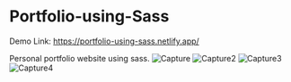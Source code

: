 # Portfolio-using-Sass
Demo Link:  https://portfolio-using-sass.netlify.app/

Personal portfolio website using sass.
![Capture](https://user-images.githubusercontent.com/72184791/125442851-f346363a-e2fe-4a51-b01e-25c1e7f42623.JPG)
![Capture2](https://user-images.githubusercontent.com/72184791/125442856-2c128ef5-f589-4c05-8f14-a1cca06855d2.JPG)
![Capture3](https://user-images.githubusercontent.com/72184791/125442859-8f81bcd3-6f60-4670-be09-857d5d55216a.JPG)
![Capture4](https://user-images.githubusercontent.com/72184791/125442864-7079a22d-0f3f-43e1-933a-07b2b381edab.JPG)
